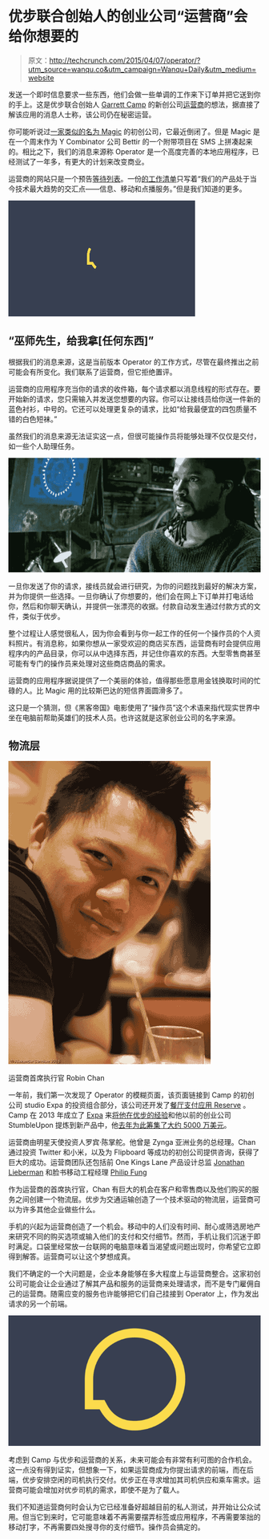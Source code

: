 # 优步联合创始人的创业公司“运营商”会给你想要的

> 原文：<http://techcrunch.com/2015/04/07/operator/?utm_source=wanqu.co&utm_campaign=Wanqu+Daily&utm_medium=website>

发送一个即时信息要求一些东西，他们会做一些单调的工作来下订单并把它送到你的手上。这是优步联合创始人 [Garrett Camp](https://www.crunchbase.com/person/garrett-camp) 的新创公司[运营商](http://operator.com/)的想法，据直接了解该应用的消息人士称，该公司仍在秘密运营。

你可能听说过[一家类似的名为 Magic](https://beta.techcrunch.com/2015/02/23/magic-is-a-startup-that-promises-to-bring-you-anything-if-youre-willing-to-pay-for-it/) 的初创公司，它最近倒闭了。但是 Magic 是在一个周末作为 Y Combinator 公司 Bettir 的一个附带项目在 SMS 上拼凑起来的。相比之下，我们的消息来源称 Operator 是一个高度完善的本地应用程序，已经测试了一年多，有更大的计划来改变商业。

运营商的网站只是一个预告[等待列表](http://operator.com/)。一份[的工作清单](http://expa.com/join/job.html?id=49128)只写着“我们的产品处于当今技术最大趋势的交汇点——信息、移动和点播服务。”但是我们知道的更多。

![Operator](img/915cd3bb34aed12c0d72df7ccf5a7343.png)

## “巫师先生，给我拿[任何东西]”

根据我们的消息来源，这是当前版本 Operator 的工作方式，尽管在最终推出之前可能会有所变化。我们联系了运营商，但它拒绝置评。

运营商的应用程序充当你的请求的收件箱，每个请求都以消息线程的形式存在。要开始新的请求，您只需输入并发送您想要的内容。你可以让接线员给你送一件新的蓝色衬衫，中号的。它还可以处理更复杂的请求，比如“给我最便宜的四包质量不错的白色短袜。”

虽然我们的消息来源无法证实这一点，但很可能操作员将能够处理不仅仅是交付，如一些个人助理任务。

![Operator On-Demand](img/ad0c95f0a2a927a1fba62419ce4291da.png)

一旦你发送了你的请求，接线员就会进行研究，为你的问题找到最好的解决方案，并为你提供一些选择。一旦你确认了你想要的，他们会在网上下订单并打电话给你，然后和你聊天确认，并提供一张漂亮的收据。付款自动发生通过付款方式的文件，类似于优步。

整个过程让人感觉很私人，因为你会看到与你一起工作的任何一个操作员的个人资料照片。有消息称，如果你想从一家受欢迎的商店买东西，运营商有时会提供应用程序内的产品目录，你可以从中选择东西，并记住你喜欢的东西。大型零售商甚至可能有专门的操作员来处理对这些商店商品的需求。

运营商的应用程序据说提供了一个美丽的体验，值得那些愿意用金钱换取时间的忙碌的人。比 Magic 用的比较斯巴达的短信界面圆滑多了。

这只是一个猜测，但《黑客帝国》电影使用了“操作员”这个术语来指代现实世界中坐在电脑前帮助英雄们的技术人员。也许这就是这家创业公司的名字来源。

## 物流层

![Robin Chan](img/aa6e241feb0e1f8e1f5bbc5beacbaca9.png)

运营商首席执行官 Robin Chan

一年前，我们第一次发现了 Operator 的模糊页面，该页面链接到 Camp 的初创公司 studio Expa 的投资组合部分，该公司还开发了[餐厅支付应用 Reserve](https://beta.techcrunch.com/2014/10/28/reserve-from-startup-studio-expa-makes-restaurant-reservations-easier-than-ever/) 。Camp 在 2013 年成立了 [Expa](http://expa.com/) 来[将他在优步的经验](https://beta.techcrunch.com/2013/05/02/garrett-camp-distills-his-uber-and-stumbleupon-expertise-into-new-holding-company-expa/)和他以前的创业公司 StumbleUpon 提炼到新产品中，他[去年为此筹集了大约 5000 万美元](https://beta.techcrunch.com/2014/03/14/expa-50-million/)。

运营商由明星天使投资人罗宾·陈掌舵。他曾是 Zynga 亚洲业务的总经理。Chan 通过投资 Twitter 和小米，以及为 Flipboard 等成功的初创公司提供咨询，获得了巨大的成功。运营商团队还包括前 One Kings Lane 产品设计总监 [Jonathan Lieberman](https://twitter.com/jonnyliebs) 和脸书移动工程经理 [Philip Fung](https://twitter.com/philfung)

作为运营商的首席执行官，Chan 有巨大的机会在客户和零售商以及他们购买的服务之间创建一个物流层。优步为交通运输创造了一个技术驱动的物流层，运营商可以为许多其他企业做些什么。

手机的兴起为运营商创造了一个机会。移动中的人们没有时间、耐心或筛选房地产来研究不同的购买选项或输入他们的支付和交付细节。然而，手机让我们沉迷于即时满足。口袋里经常放一台联网的电脑意味着当渴望或问题出现时，你希望它立即得到解答。运营商可以让这个梦想成真。

我们不确定的一个大问题是，企业本身能够在多大程度上与运营商整合。这家初创公司可能会让企业通过了解其产品和服务的运营商来处理请求，而不是专门雇佣自己的运营商。随需应变的服务也许能够把它们自己挂接到 Operator 上，作为发出请求的另一个前端。

![Operator Logo](img/81d8ed0783e21665ff118e7c08a3908c.png)

考虑到 Camp 与优步和运营商的关系，未来可能会有非常有利可图的合作机会。这一点没有得到证实，但想象一下，如果运营商成为你提出请求的前端，而在后端，优步安排空闲的司机执行交付。优步正在寻求增加其司机供应和乘车需求。运营商可能会增加对优步司机的需求，即使不是为了载人。

我们不知道运营商何时会认为它已经准备好超越目前的私人测试，并开始让公众试用。但当它到来时，它可能意味着不再需要摆弄标签或应用程序，不再需要笨拙的移动打字，不再需要四处搜寻你的支付细节。操作员会搞定的。
